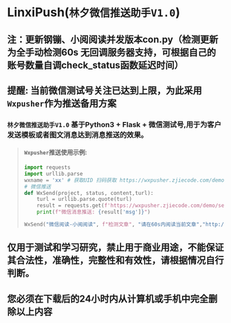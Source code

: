 # LinxiPush(`林夕微信推送助手V1.0`)
## 注：更新钢镚、小阅阅读并发版本con.py（检测更新为全手动检测60s 无回调服务器支持，可根据自己的账号数量自调check_status函数延迟时间）
## 提醒: 当前微信测试号关注已达到上限，为此采用`Wxpusher`作为推送备用方案

### `林夕微信推送助手V1.0` 基于Python3 + Flask + 微信测试号,用于为客户发送模板或者图文消息达到消息推送的效果。
> #### `Wxpusher`推送使用示例:
> ```python
> import requests
> import urllib.parse
> wxname = 'xx' # 获取UID 扫码获取 https://wxpusher.zjiecode.com/demo/
> # 微信推送
> def WxSend(project, status, content,turl):
>     turl = urllib.parse.quote(turl)
>     result = requests.get(f'https://wxpusher.zjiecode.com/demo/send/custom/{wxname}?content={status}-{project}%0A{content}%0A%3Cbody+onload%3D%22window.location.href%3D%27{turl}%27%22%3E').json()
>     print(f"微信消息推送: {result['msg']}")
> 
> WxSend("微信阅读-小阅阅读", f"检测文章", "请在60s内阅读当前文章","http://baidu.com")
## 仅用于测试和学习研究，禁止用于商业用途，不能保证其合法性，准确性，完整性和有效性，请根据情况自行判断。
## 您必须在下载后的24小时内从计算机或手机中完全删除以上内容
